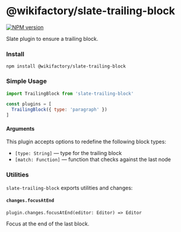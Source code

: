 # @wikifactory/slate-trailing-block

[![NPM version](https://badge.fury.io/js/%40wikifactory%2Fslate-trailing-block.svg)](https://badge.fury.io/js/%40wikifactory%2Fslate-trailing-block)

Slate plugin to ensure a trailing block.

### Install

```
npm install @wikifactory/slate-trailing-block
```

### Simple Usage

```js
import TrailingBlock from 'slate-trailing-block'

const plugins = [
  TrailingBlock({ type: 'paragraph' })
]
```

#### Arguments

This plugin accepts options to redefine the following block types:

- ``[type: String]`` — type for the trailing block
- ``[match: Function]`` — function that checks against the last node

### Utilities

`slate-trailing-block` exports utilities and changes:

#### `changes.focusAtEnd`

`plugin.changes.focusAtEnd(editor: Editor) => Editor`

Focus at the end of the last block.
